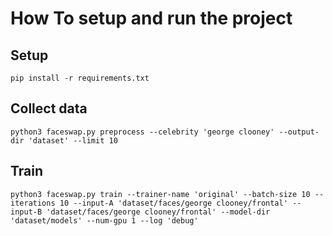 # How To setup and run the project

## Setup
`pip install -r requirements.txt`

## Collect data
`python3 faceswap.py preprocess --celebrity 'george clooney' --output-dir 'dataset' --limit 10`

## Train
`python3 faceswap.py train --trainer-name 'original' --batch-size 10 --iterations 10 --input-A 'dataset/faces/george clooney/frontal' --input-B 'dataset/faces/george clooney/frontal' --model-dir 'dataset/models' --num-gpu 1 --log 'debug'`